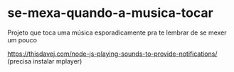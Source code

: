 # se-mexa-quando-a-musica-tocar
Projeto que toca uma música esporadicamente pra te lembrar de se mexer um pouco 

https://thisdavej.com/node-js-playing-sounds-to-provide-notifications/ (precisa instalar mplayer)